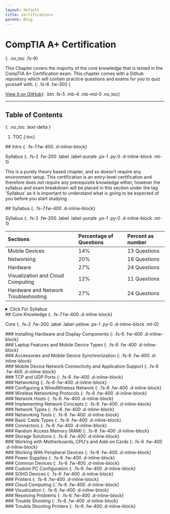 ```yaml
---
layout: default
title: Certifications
parent: Blog
---
```


# CompTIA A+ Certification
{: .no_toc .fs-9}

This Chapter covers the majority of the core knowledge that is tested in the CompTIA A+ Certification exam. This chapter comes with a Github repository which will contain practice questions and exams for you to quiz yourself with. 
{: .fs-6 .fw-300 }

[View it on GitHub](https://github.com/EmmanuelChristianos/EmmanuelChristianos.github.io){: .btn .fs-5 .mb-4 .mb-md-0 .no_toc}

---

## Table of Contents
{: .no_toc .text-delta }

1. TOC
{:toc}

<div id="purpleHeading" markdown="1">
## Intro
{: .fs-7.fw-400 .d-inline-block}

Syllabus
{: .fs-2 .fw-200 .label .label-purple .px-1 .py-0 .d-inline-block .mt-1}
</div>

This is a purely theory based chapter, and so doesn't require any environment setup. This certification is an entry-level certification and therefore does not require any prerequisite knowledge either, however the syllabus and exam breakdown will be placed in this section under the tag 'Syllabus' as it is important to understand what is going to be expected of you before you start studying.

<div class="code-example" markdown="1">

<div id="purpleHeading" markdown="1">
## Syllabus
{: .fs-7.fw-400 .d-inline-block}

Syllabus
{: .fs-2 .fw-200 .label .label-purple .px-1 .py-0 .d-inline-block .mt-1}
</div>

| Sections                            | Percentage of Questions| Percent as number|
|:------------------------------------|:-----------------------|:-----------------|
| Mobile Devices                      | 14%                    | 13 Questions     |
| Networking                          | 20%   				   | 18 Questions     |
| Hardware                            | 27%    				   | 24 Questions     |
| Visualization and Cloud Computing   | 12%    				   | 11 Questions     |
| Hardware and Network Troubleshooting| 27%    				   | 24 Questions     |


<details  id="normalDet" markdown="1"> 

<summary>Click For Syllabus</summary>

### Mobile Devices
{: .fs-6 .fw-400 .d-inline-block .no_toc}

This sections attempts to cover the 'Mobile Devices' knowledge requirements for the CompTIA A+ Exam
{: .d-block .fs-5}

#### Given a scenario, install and configure laptop hardware and components
{: .fs-5 .fw-200 .d-inline .no_toc}

1. Hardware/device replacement
	- Keyboard
    - Hard drive
    - SSD vs. hybrid vs. magnetic disk, 1.8in vs. 2.5in
    - Memory
    - Smart card reader
    - Optical drive
    - Wireless card/Bluetooth module
    - Cellular card
    - Video card
    - Mini PCIe
    - Screen
    - DC jack
    - Battery
    - Touchpad
    - Plastics/frames
    - Speaker
    - System board
    - CPU
{: .d-block}

#### Given a scenario, install components within the display of a laptop
{: .fs-5 .fw-200 .d-inline .no_toc}

1. Types
    - LCD
    - OLED
2. WiFi antenna connector/placement
3. Web cam
4. Microphone
5. Inverter
6. Digitizer/touchscreen
{: .d-block}

#### Given a scenario, use appropriate laptop features
{: .fs-5 .fw-200 .d-inline .no_toc}

1. Special function keys
    - Dual displays
    - Wireless (on/off)
    - Cellular (on/off)
    - Volume settings
    - Screen brightness
    - Bluetooth (on/off)
    - Keyboard back-light
    - Touchpad (on/off)
    - Screen orientation
    - Media options (fast forward/rewind)
    - GPS (on/off)
    - Airplane mode
2. Docking station
3. Port replicator
4. Physical laptop lock and cable lock
5. Rotating/removable screens
{: .d-block}

#### Compare and contrast characteristics of various types of other mobile devices
{: .fs-5 .fw-200 .d-inline .no_toc}

1. Tablets
2. Smartphones
3. Wearable technology devices
    - Smart watches
    - Fitness monitors
    - VR/AR headsets
4. E-readers
5. GPS
{: .d-block}

#### Given a scenario, connect and configure accessories and ports of other mobile devices
{: .fs-5 .fw-200 .d-inline .no_toc}

1. Connection types
    - Wired
    - Micro-USB/Mini-USB/USB-C
    - Lightning
    - Tethering
    - Proprietary vendor-specific ports (communication/power)
    - Wireless
    - NFC
    - Bluetooth
    - IR
    - Hotspot
2. Accessories
    - Headsets
    - Speakers
    - Game pads
    - Extra battery packs/battery chargers
    - Protective covers/waterproofing
    - Credit card readers
    - Memory/MicroSD
{: .d-block}

#### Given a scenario, configure basic mobile device network connectivity and application support
{: .fs-5 .fw-200 .d-inline .no_toc}

1. Wireless/cellular data network (enable/disable)
    - Hotspot
    - Tethering
    - Airplane mode
2. Bluetooth
    - Enable Bluetooth
    - Enable pairing
    - Find a device for pairing
    - Enter the appropriate pin code
    - Test connectivity
3. Corporate and ISP email configuration
    - POP3
    - IMAP
    - Port and SSL settings
    - S/MIME
4. Integrated commercial provider email configuration
    - iCloud
    - Google/Inbox
    - Exchange Online
    - Yahoo
5. PRI updates/PRL updates/ baseband updates
6. Radio firmware
7. IMEI vs. IMSI
8. VPN
{: .d-block}

#### Given a scenario, use methods to perform mobile device synchronization
{: .fs-5 .fw-200 .d-inline .no_toc}

1. Synchronization methods
    - Synchronize to the cloud
    - Synchronize to the desktop
    - Synchronize to the automobile
2. Types of data to synchronize
    - Contacts
    - Applications
    - Email
    - Pictures
    - Music
    - Videos
    - Calendar
    - Bookmarks
    - Documents
    - Location data
    - Social media data
    - E-books
    - Passwords
3. Mutual authentication for multiple services (SSO)
4. Software requirements to install the application on the PC
5. Connection types to enable synchronization
{: .d-block}

### Networking
{: .fs-6 .fw-400 .d-inline-block .no_toc}

This sections attempts to cover the 'Networking' knowledge requirements for the CompTIA A+ Exam
{: .d-block .fs-5}

#### Compare and contrast TCP and UDP ports, protocols, and their purposes
{: .fs-5 .fw-200 .d-inline .no_toc}

1. Ports and protocols
    - 21 – FTP
    - 22 – SSH
    - 23 – Telnet
    - 25 – SMTP
    - 53 – DNS
    - 80 – HTTP
    - 110 – POP3
    - 143 – IMAP
    - 443 – HTTPS
    - 3389 – RDP
    - 137-139 – NetBIOS/NetBT
    - 445 – SMB/CIFS
    - 427 – SLP
    - 548 – AFP
    - 67/68 – DHCP
    - 389 – LDAP
    - 161/162 – SNMP
2. TCP vs. UDP
{: .d-block}

#### Compare and contrast common networking hardware devices
{: .fs-5 .fw-200 .d-inline .no_toc}

1. Routers
2. Switches
    - Managed
    - Unmanaged
3. Access points
4. Cloud-based network controller
5. Firewall
6. Network interface card
7. Repeater
8. Hub
9. Cable/DSL modem
10. Bridge
11. Patch panel
12. Power over Ethernet (PoE)
    - Injectors
    - Switch
13. Ethernet over Power

{: .d-block}

#### Given a scenario, install and configure a basic wired/wireless SOHO network
{: .fs-5 .fw-200 .d-inline .no_toc}

1. Router/switch functionality
2. Access point settings
3. IP addressing
4. NIC configuration
    - Wired
    - Wireless
5. End-user device configuration
6. IoT device configuration
    - Thermostat
    - Light switches
    - Security cameras
    - Door locks
    - Voice-enabled, smart speaker/digital assistant
7. Cable/DSL modem configuration
8. Firewall settings
    - DMZ
    - Port forwarding
    - NAT
    - UPnP
    - White-list/blacklist
    - MAC filtering
9. QoS
10. Wireless settings
    - Encryption
    - Channels
    - QoS
{: .d-block}

#### Compare and contrast wireless networking protocols
{: .fs-5 .fw-200 .d-inline .no_toc}

1. 802.11a
2. 802.11b
3. 802.11g
4. 802.11n
5. 802.11ac
6. Frequencies
    - 2.4Ghz
    - 5Ghz
7. Channels
    - 1–11
8. Bluetooth
9. NFC
10. RFID
11. Zigbee
12. Z-Wave
13. 3G
14. 4G
15. 5G
16. LTE
{: .d-block}

#### Summarize the properties and purposes of services provided by networked hosts
{: .fs-5 .fw-200 .d-inline .no_toc}

1. Server roles
    - Web server
    - File server
    - Print server
    - DHCP server
    - DNS server
    - Proxy server
    - Mail server
    - Authentication server
    - syslog
2. Internet appliance
    - UTM
    - IDS
    - IPS
    - End-point management server
3. Legacy/embedded systems
{: .d-block}

#### Explain common network configuration concepts
{: .fs-5 .fw-200 .d-inline .no_toc}

1. IP addressing
    - Static
    - Dynamic
    - APIPA
    - Link local
2. DNS
3. DHCP
    - Reservations
4. IPv4 vs. IPv6
5. Subnet mask
6. Gateway
7. VPN
8. VLAN
9. NAT
{: .d-block}

#### Compare and contrast Internet connection types, network types, and their features
{: .fs-5 .fw-200 .d-inline .no_toc}

1. Internet connection types
    - Cable
    - DSL
    - Dial-up
    - Fiber
    - Satellite
    - ISDN
    - Cellular
    - Tethering
    - Mobile Hotspot
    - Line-of-sight wireless Internet service
2. Network types
    - LAN
    - WAN
    - PAN
    - MAN
    - WMN
{: .d-block}

#### Given a scenario, use appropriate networking tools
{: .fs-5 .fw-200 .d-inline .no_toc}

1. Crimper
2. Cable stripper
3. Multimeter
4. Tone generator and probe
5. Cable tester
6. Loopback plug
7. Punchdown tool
8. WiFi analyzer

{: .d-block}
### Hardware
{: .fs-6 .fw-400 .d-inline-block .no_toc}

This sections attempts to cover the 'Hardware' knowledge requirements for the CompTIA A+ Exam
{: .d-block .fs-5}

#### Explain basic cable types, features, and their purposes
{: .fs-5 .fw-200 .d-inline .no_toc}

1. Network cables
    - Ethernet
    - Cat 5
    - Cat 5e
    - Cat 6
    - Plenum
    - Shielded twisted pair
    - Unshielded twisted pair
    - 568A/B
    - Fiber
    - Coaxial
    - Speed and transmission limitations
2. Video cables
    - VGA
    - HDMI
    - Mini-HDMI
    - DisplayPort
    - DVI (DVI-D/DVI-I)
3. Multipurpose cables
    - Lightning
    - Thunderbolt
    - USB
    - USB-C
    - USB 2.0
    - USB 3.0
4. Peripheral cables
    - Serial
5. Hard drive cables
    - SATA
    - IDE
    - SCSI
6. Adapters
    - DVI to HDMI
    - USB to Ethernet
    - DVI to VGA
{: .d-block}

#### Identify common connector types
{: .fs-5 .fw-200 .d-inline .no_toc}

1. RJ-11
2. RJ-45
3. RS-232
4. BNC
5. RG-59
6. RG-6
7. USB
8. Micro-USB
9. Mini-USB
10. USB-C
11. DB-9
12. Lightning
13. SCSI
14. eSATA
15. Molex

{: .d-block}

#### Given a scenario, install RAM types
{: .fs-5 .fw-200 .d-inline .no_toc}

1. RAM types
    - SODIMM
    - DDR2
    - DDR3
    - DDR4
2. Single channel
3. Dual channel
4. Triple channel
5. Error correcting
6. Parity vs. non-parity
{: .d-block}

#### Given a scenario, select, install and configure storage devices
{: .fs-5 .fw-200 .d-inline .no_toc}

1. Optical drives
    - CD-ROM/CD-RW
    - DVD-ROM/DVD-RW/DVD-RW DL
    - Blu-ray
    - BD-R
    - BD-RE
2. Solid-state drives
    - M2 drives
    - NVME
    - SATA 2.5
3. Magnetic hard drives
    - 5,400 rpm
    - 7,200 rpm
    - 10,000 rpm
    - 15,000 rpm
    - Sizes:
    - 2.5
    - 3.5
4. Hybrid drives
5. Flash
    - SD card
    - CompactFlash
    - Micro-SD card
    - Mini-SD card
    - xD
6. Configurations
    - RAID 0, 1, 5, 10
    - Hot swappable

{: .d-block}

#### Given a scenario, install and configure motherboards, CPUs, and add-on cards
{: .fs-5 .fw-200 .d-inline .no_toc}

1. Motherboard form factor
    - ATX
    - mATX
    - ITX
    - mITX
2. Motherboard connectors types
    - PCI
    - PCIe
    - Riser card
    - Socket types
    - SATA
    - IDE
    - Front panel connector
    - Internal USB connector
3. BIOS/UEFI settings
    - Boot options
    - Firmware updates
    - Security settings
    - Interface configurations
    - Security
    - Passwords
    - Drive encryption
    - 	TPM
    - 	LoJack
    - 	Secure boot
4. CMOS battery
5. CPU features
    - Single-core
    - Multicore
    - Visualization
    - Hyperthreading
    - Speeds
    - Overclocking
    - Integrated GPU
6. Compatibility
    - AMD
    - Intel
7. Cooling mechanism
    - Fans
    - Heat sink
    - Liquid
    - Thermal paste
8. Expansion cards
    - Video cards
    - On-board
    - Add-on card
    - Sound cards
    - Network interface card
    - USB expansion card
    - eSATA card

{: .d-block}

#### Explain the purposes and uses of various peripheral types
{: .fs-5 .fw-200 .d-inline .no_toc}

1. Printer
2. ADF/flatbed scanner
3. Barcode scanner/QR scanner
4. Monitors
5. VR headset
6. Optical drive types
7. Mouse
8. Keyboard
9. Touchpad
10. Signature pad
11. Game controllers
12. Camera/webcam
13. Microphone
14. Speakers
15. Headset
16. Projector
    - Lumens/brightness
17. External storage drives
18. KVM
19. Magnetic reader/chip reader
20. NFC/tap pay device
21. Smart card reader
{: .d-block}

#### Summarize power supply types and features
{: .fs-5 .fw-200 .d-inline .no_toc}

1. Input 115V vs. 220V
2. Output 5V vs. 12V
3. 24-pin motherboard adapter
4. Wattage rating
5. Number of devices/types of devices to be powered

{: .d-block}

#### Given a scenario, select and configure appropriate components for a custom PC configuration to meet customer specifications or needs
{: .fs-5 .fw-200 .d-inline .no_toc}

1. Graphic/CAD/CAM design workstation
    - SSD
    - High-end video
    - Maximum RAM
2. Audio/video editing workstation
    - Specialized audio and video card
    - Large, fast hard drive
    - Dual monitors
3. Visualization workstation
    - Maximum RAM and CPU cores
4. Gaming PC
    - SSD
    - High-end video/specialized GPU
    - High-definition sound card
    - High-end cooling
5. Network attached storage device
    - Media streaming
    - File sharing
    - Gigabit NIC
    - RAID array
    - Hard drive
6. Standard thick client
    - Desktop applications
    - Meets recommended requirements for selected OS
7. Thin client
    - Basic applications
    - Meets minimum requirements for selected OS
    - Network connectivity

{: .d-block}

#### Given a scenario, install and configure common devices
{: .fs-5 .fw-200 .d-inline .no_toc}

1. Desktop
    - Thin client
    - Thick client
    - Account setup/settings
2. Laptop/common mobile devices
    - Touchpad configuration
    - Touchscreen configuration
    - Application installations/configurations
    - Synchronization settings
    - Account setup/settings
    - Wireless settings
{: .d-block}

#### Given a scenario, configure SOHO multifunction devices/printers and settings
{: .fs-5 .fw-200 .d-inline .no_toc}

1. Use appropriate drivers for a given operating system
    - Configuration settings
    - Duplex
    - Collate
    - Orientation
    - Quality
2. Device sharing
    - Wired
    - USB
    - Serial
    - Ethernet
    - Wireless
    - Bluetooth
    - 802.11(a, b, g, n, ac)
    - Infrastructure vs. ad hoc
    - Integrated print server (hardware)
    - Cloud printing/remote printing
3. Public/shared devices
    - Sharing local/networked device via operating system settings
    - TCP/Bonjour/AirPrint
    - Data privacy
    - User authentication on the device
    - Hard drive caching

{: .d-block}

#### Given a scenario, install and maintain various print technologies
{: .fs-5 .fw-200 .d-inline .no_toc}

1. Laser
    - Imaging drum, fuser assembly, transfer belt, transfer roller, pickup rollers, separate pads, duplexing assembly
    - Imaging process: processing, charging, exposing, developing, transferring, fusing, and cleaning
    - Maintenance: Replace toner, apply maintenance kit, calibrate, clean
2. Inkjet
    - Ink cartridge, print head, roller, feeder, duplexing assembly, carriage, and belt
    - Calibrate
    - Maintenance: Clean heads, replace cartridges, calibrate, clear jams
3. Thermal
    - Feed assembly, heating element
    - Special thermal paper
    - Maintenance: Replace paper, clean heating element, remove debris
4. Impact
    - Print head, ribbon, tractor feed
    - Impact paper
    - Maintenance: Replace ribbon, replace print head, replace paper
5. Virtual
    - Print to file
    - Print to PDF
    - Print to XPS
    - Print to image
6. 3D printers
    - Plastic filament

{: .d-block}

### Visualization and Cloud Computing
{: .fs-6 .fw-400 .d-inline-block .no_toc}

This sections attempts to cover the 'Visualization and Cloud Computing' knowledge requirements for the CompTIA A+ Exam
{: .d-block .fs-5}

#### Compare and contrast cloud computing concepts
{: .fs-5 .fw-200 .d-inline .no_toc}

1. Common cloud models
    - IaaS
    - SaaS
    - PaaS
    - Public vs. private vs. hybrid vs. community
2. Shared resources
    - Internal vs. external
3. Rapid elasticity
4. On-demand
5. Resource pooling
6. Measured service
7. Metered
8. Off-site email applications
9. Cloud file storage services
    - Synchronization applications
10. Virtual application streaming/cloud-based applications
    - Applications for cell phones/tablets
    - Applications for laptops/desktops
11. Virtual desktop
    - Virtual NIC
{: .d-block}

#### Given a scenario, set up and configure client-side visualization
{: .fs-5 .fw-200 .d-inline .no_toc}

1. Purpose of virtual machines
2. Resource requirements
3. Emulator requirements
4. Security requirements
5. Network requirements
6. Hypervisor

{: .d-block}

### Hardware and Network Troubleshooting
{: .fs-6 .fw-400 .d-inline-block .no_toc}

This sections attempts to cover the 'Hardware and Network Troubleshooting' knowledge requirements for the CompTIA A+ Exam
{: .d-block .fs-5}

#### Given a scenario, use the best practice methodology to resolve problems
{: .fs-5 .fw-200 .d-inline .no_toc}

1. Always consider corporate policies, procedures, and impacts before implementing changes
1. Identify the problem
    - Question the user and identify user changes to computer and perform backups before making changes
    - Inquire regarding environmental or infrastructure changes
    - Review system and application logs
2. Establish a theory of probable cause (question the obvious)
    - If necessary, conduct external or internal research based on symptoms
3. Test the theory to determine cause
    - Once the theory is confirmed, determine the next steps to resolve problem
    - If theory is not confirmed re-establish new theory or escalate
4. Establish a plan of action to resolve the problem and implement the solution
5. Verify full system functionality and, if applicable, implement preventive measures
6. Document findings, actions, and outcomes

{: .d-block}

#### Given a scenario, troubleshoot problems related to motherboards, RAM, CPUs, and power
{: .fs-5 .fw-200 .d-inline .no_toc}

1. Common symptoms
    - Unexpected shutdowns
    - System lockups
    - POST code beeps
    - Blank screen on boot up
    - BIOS time and setting resets
    - Attempts to boot to incorrect device
    - Continuous reboots
    - No power
    - Overheating
    - Loud noise
    - Intermittent device failure
    - Fans spin – no power to other devices
    - Indicator lights
    - Smoke
    - Burning smell
    - Proprietary crash screens (BSOD/pin wheel)
    - Distended capacitors
    - Log entries and error messages

{: .d-block}

#### Given a scenario, troubleshoot hard drives and RAID arrays
{: .fs-5 .fw-200 .d-inline .no_toc}

1. Common symptoms
    - Read/write failure
    - Slow performance
    - Loud clicking noise
    - Failure to boot
    - Drive not recognized
    - OS not found
    - RAID not found
    - RAID stops working
    - Proprietary crash screens (BSOD/pin wheel)
    - S.M.A.R.T. errors

{: .d-block}

#### Given a scenario, troubleshoot video, projector, and display issues
{: .fs-5 .fw-200 .d-inline .no_toc}

1. Common symptoms
    - VGA mode
    - No image on screen
    - Overheat shutdown
    - Dead pixels
    - Artifacts
    - Incorrect color patterns
    - Dim image
    - Flickering image
    - Distorted image
    - Distorted geometry
    - Burn-in
    - Oversized images and icons
{: .d-block}

#### Given a scenario, troubleshoot common mobile device issues while adhering to the appropriate procedures
{: .fs-5 .fw-200 .d-inline .no_toc}

1. Common symptoms
    - No display
    - Dim display
    - Flickering display
    - Sticking keys
    - Intermittent wireless
    - Battery not charging
    - Ghost cursor/pointer drift
    - No power
    - Num lock indicator lights
    - No wireless connectivity
    - No Bluetooth connectivity
    - Cannot display to external monitor
    - Touchscreen non-responsive
    - Apps not loading
    - Slow performance
    - Unable to decrypt email
    - Extremely short battery life
    - Overheating
    - Frozen system
    - No sound from speakers
    - GPS not functioning
    - Swollen battery
2. Disassembling processes for proper reassembly
    - Document and label cable and screw locations
    - Organize parts
    - Refer to manufacturer resources
    - Use appropriate hand tools

{: .d-block}

#### Given a scenario, troubleshoot printers
{: .fs-5 .fw-200 .d-inline .no_toc}

1. Common symptoms
    - Streaks
    - Faded prints
    - Ghost images
    - Toner not fused to the paper
    - Creased paper
    - Paper not feeding
    - Paper jam
    - No connectivity
    - Garbled characters on paper
    - Vertical lines on page
    - Backed-up print queue
    - Low memory errors
    - Access denied
    - Printer will not print
    - Color prints in wrong print color
    - Unable to install printer
    - Error codes
    - Printing blank pages
    - No image on printer display
    - Multiple failed jobs in logs

{: .d-block}

#### Given a scenario, troubleshoot common wired and wireless network problems
{: .fs-5 .fw-200 .d-inline .no_toc}

1. Common symptoms
    - Limited connectivity
    - Unavailable resources
    - Internet
    - Local resources
    	- Shares
    	- Printers
    	- Email
    - No connectivity
    - APIPA/link local address
    - Intermittent connectivity
    - IP conflict
    - Slow transfer speeds
    - Low RF signal
    - SSID not found

{: .d-block}


</details>

</div>

<div  markdown="1">

<div id="yellowHeading" markdown="1">    
## Core Knowledge
{: .fs-7.fw-400 .d-inline-block}

Core
{: .fs-2 .fw-200 .label .label-yellow .px-1 .py-0 .d-inline-block .mt-0}
</div>

<div id="yellowHeading" markdown="1">
### Installing Hardware and Display Components
{: .fs-6 .fw-400 .d-inline-block}
</div>

<div id="yellowHeading" markdown="1">
### Laptop Features and Mobile Device Types
{: .fs-6 .fw-400 .d-inline-block}
</div>

<div id="yellowHeading" markdown="1">
### Accessories and Mobile Device Synchronization
{: .fs-6 .fw-400 .d-inline-block}
</div>

<div id="yellowHeading" markdown="1">
### Mobile Device Network Connectivity and Application Support
{: .fs-6 .fw-400 .d-inline-block}
</div>

<div id="yellowHeading" markdown="1">
### TCP and UDP Ports
{: .fs-6 .fw-400 .d-inline-block}
</div>

<div id="yellowHeading" markdown="1">
### Networking
{: .fs-6 .fw-400 .d-inline-block}
</div>

<div id="yellowHeading" markdown="1">
### Configuring a WiredWireless Network
{: .fs-6 .fw-400 .d-inline-block}
</div>

<div id="yellowHeading" markdown="1">
### Wireless Networking Protocols
{: .fs-6 .fw-400 .d-inline-block}
</div>

<div id="yellowHeading" markdown="1">
### Network Hosts
{: .fs-6 .fw-400 .d-inline-block}
</div>

<div id="yellowHeading" markdown="1">
### Implementing Network Concepts
{: .fs-6 .fw-400 .d-inline-block}
</div>

<div id="yellowHeading" markdown="1">
### Network Types
{: .fs-6 .fw-400 .d-inline-block}
</div>

<div id="yellowHeading" markdown="1">
### Networking Tools
{: .fs-6 .fw-400 .d-inline-block}
</div>

<div id="yellowHeading" markdown="1">
### Basic Cable Types
{: .fs-6 .fw-400 .d-inline-block}
</div>

<div id="yellowHeading" markdown="1">
### Connectors
{: .fs-6 .fw-400 .d-inline-block}
</div>

<div id="yellowHeading" markdown="1">
### Random Access Memory (RAM)
{: .fs-6 .fw-400 .d-inline-block}
</div>

<div id="yellowHeading" markdown="1">
### Storage Solutions
{: .fs-6 .fw-400 .d-inline-block}
</div>

<div id="yellowHeading" markdown="1">
### Working with Motherboards, CPU's and Add-on Cards
{: .fs-6 .fw-400 .d-inline-block}
</div>

<div id="yellowHeading" markdown="1">
### Working With Peripheral Devices
{: .fs-6 .fw-400 .d-inline-block}
</div>

<div id="yellowHeading" markdown="1">
### Power Supplies
{: .fs-6 .fw-400 .d-inline-block}
</div>

<div id="yellowHeading" markdown="1">
### Common Devices
{: .fs-6 .fw-400 .d-inline-block}
</div>

<div id="yellowHeading" markdown="1">
### Custom PC Configuration
{: .fs-6 .fw-400 .d-inline-block}
</div>

<div id="yellowHeading" markdown="1">
### SOHO Devices
{: .fs-6 .fw-400 .d-inline-block}
</div>

<div id="yellowHeading" markdown="1">
### Printers
{: .fs-6 .fw-400 .d-inline-block}
</div>

<div id="yellowHeading" markdown="1">
### Cloud Computing
{: .fs-6 .fw-400 .d-inline-block}
</div>

<div id="yellowHeading" markdown="1">
### Visualization
{: .fs-6 .fw-400 .d-inline-block}
</div>

<div id="yellowHeading" markdown="1">
### Resolving Problems
{: .fs-6 .fw-400 .d-inline-block}
</div>

<div id="yellowHeading" markdown="1">
### Trouble Shooting
{: .fs-6 .fw-400 .d-inline-block}
</div>

<div id="yellowHeading" markdown="1">
### Trouble Shooting Printers
{: .fs-6 .fw-400 .d-inline-block}
</div>

</div>


